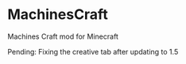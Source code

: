 MachinesCraft
=============

Machines Craft mod for Minecraft

Pending:
Fixing the creative tab after updating to 1.5
